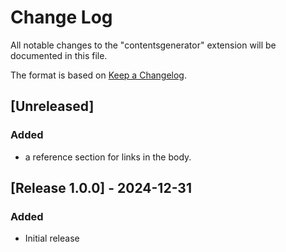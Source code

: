# Change Log

All notable changes to the "contentsgenerator" extension will be documented in this file.

The format is based on [Keep a Changelog](http://keepachangelog.com/).

## [Unreleased]

### Added
- a reference section for links in the body.

## [Release 1.0.0] - 2024-12-31

### Added
- Initial release
